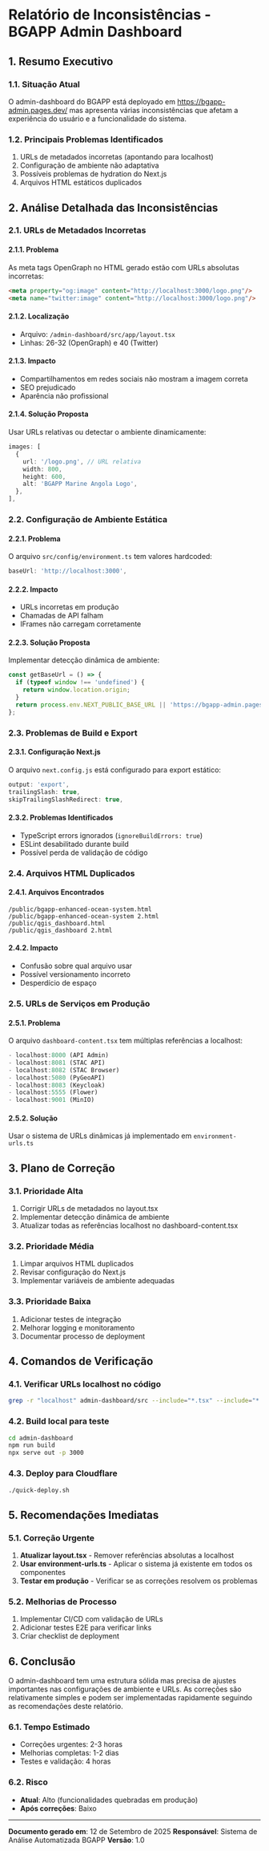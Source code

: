 # Relatório de Inconsistências - BGAPP Admin Dashboard

## 1. Resumo Executivo

### 1.1. Situação Atual
O admin-dashboard do BGAPP está deployado em https://bgapp-admin.pages.dev/ mas apresenta várias inconsistências que afetam a experiência do usuário e a funcionalidade do sistema.

### 1.2. Principais Problemas Identificados
1. URLs de metadados incorretas (apontando para localhost)
2. Configuração de ambiente não adaptativa
3. Possíveis problemas de hydration do Next.js
4. Arquivos HTML estáticos duplicados

## 2. Análise Detalhada das Inconsistências

### 2.1. URLs de Metadados Incorretas

#### 2.1.1. Problema
As meta tags OpenGraph no HTML gerado estão com URLs absolutas incorretas:
```html
<meta property="og:image" content="http://localhost:3000/logo.png"/>
<meta name="twitter:image" content="http://localhost:3000/logo.png"/>
```

#### 2.1.2. Localização
- Arquivo: `/admin-dashboard/src/app/layout.tsx`
- Linhas: 26-32 (OpenGraph) e 40 (Twitter)

#### 2.1.3. Impacto
- Compartilhamentos em redes sociais não mostram a imagem correta
- SEO prejudicado
- Aparência não profissional

#### 2.1.4. Solução Proposta
Usar URLs relativas ou detectar o ambiente dinamicamente:
```typescript
images: [
  {
    url: '/logo.png', // URL relativa
    width: 800,
    height: 600,
    alt: 'BGAPP Marine Angola Logo',
  },
],
```

### 2.2. Configuração de Ambiente Estática

#### 2.2.1. Problema
O arquivo `src/config/environment.ts` tem valores hardcoded:
```typescript
baseUrl: 'http://localhost:3000',
```

#### 2.2.2. Impacto
- URLs incorretas em produção
- Chamadas de API falham
- IFrames não carregam corretamente

#### 2.2.3. Solução Proposta
Implementar detecção dinâmica de ambiente:
```typescript
const getBaseUrl = () => {
  if (typeof window !== 'undefined') {
    return window.location.origin;
  }
  return process.env.NEXT_PUBLIC_BASE_URL || 'https://bgapp-admin.pages.dev';
};
```

### 2.3. Problemas de Build e Export

#### 2.3.1. Configuração Next.js
O arquivo `next.config.js` está configurado para export estático:
```javascript
output: 'export',
trailingSlash: true,
skipTrailingSlashRedirect: true,
```

#### 2.3.2. Problemas Identificados
- TypeScript errors ignorados (`ignoreBuildErrors: true`)
- ESLint desabilitado durante build
- Possível perda de validação de código

### 2.4. Arquivos HTML Duplicados

#### 2.4.1. Arquivos Encontrados
```
/public/bgapp-enhanced-ocean-system.html
/public/bgapp-enhanced-ocean-system 2.html
/public/qgis_dashboard.html
/public/qgis_dashboard 2.html
```

#### 2.4.2. Impacto
- Confusão sobre qual arquivo usar
- Possível versionamento incorreto
- Desperdício de espaço

### 2.5. URLs de Serviços em Produção

#### 2.5.1. Problema
O arquivo `dashboard-content.tsx` tem múltiplas referências a localhost:
```typescript
- localhost:8000 (API Admin)
- localhost:8081 (STAC API)
- localhost:8082 (STAC Browser)
- localhost:5080 (PyGeoAPI)
- localhost:8083 (Keycloak)
- localhost:5555 (Flower)
- localhost:9001 (MinIO)
```

#### 2.5.2. Solução
Usar o sistema de URLs dinâmicas já implementado em `environment-urls.ts`

## 3. Plano de Correção

### 3.1. Prioridade Alta
1. Corrigir URLs de metadados no layout.tsx
2. Implementar detecção dinâmica de ambiente
3. Atualizar todas as referências localhost no dashboard-content.tsx

### 3.2. Prioridade Média
1. Limpar arquivos HTML duplicados
2. Revisar configuração do Next.js
3. Implementar variáveis de ambiente adequadas

### 3.3. Prioridade Baixa
1. Adicionar testes de integração
2. Melhorar logging e monitoramento
3. Documentar processo de deployment

## 4. Comandos de Verificação

### 4.1. Verificar URLs localhost no código
```bash
grep -r "localhost" admin-dashboard/src --include="*.tsx" --include="*.ts"
```

### 4.2. Build local para teste
```bash
cd admin-dashboard
npm run build
npx serve out -p 3000
```

### 4.3. Deploy para Cloudflare
```bash
./quick-deploy.sh
```

## 5. Recomendações Imediatas

### 5.1. Correção Urgente
1. **Atualizar layout.tsx** - Remover referências absolutas a localhost
2. **Usar environment-urls.ts** - Aplicar o sistema já existente em todos os componentes
3. **Testar em produção** - Verificar se as correções resolvem os problemas

### 5.2. Melhorias de Processo
1. Implementar CI/CD com validação de URLs
2. Adicionar testes E2E para verificar links
3. Criar checklist de deployment

## 6. Conclusão

O admin-dashboard tem uma estrutura sólida mas precisa de ajustes importantes nas configurações de ambiente e URLs. As correções são relativamente simples e podem ser implementadas rapidamente seguindo as recomendações deste relatório.

### 6.1. Tempo Estimado
- Correções urgentes: 2-3 horas
- Melhorias completas: 1-2 dias
- Testes e validação: 4 horas

### 6.2. Risco
- **Atual**: Alto (funcionalidades quebradas em produção)
- **Após correções**: Baixo

---

**Documento gerado em**: 12 de Setembro de 2025
**Responsável**: Sistema de Análise Automatizada BGAPP
**Versão**: 1.0
